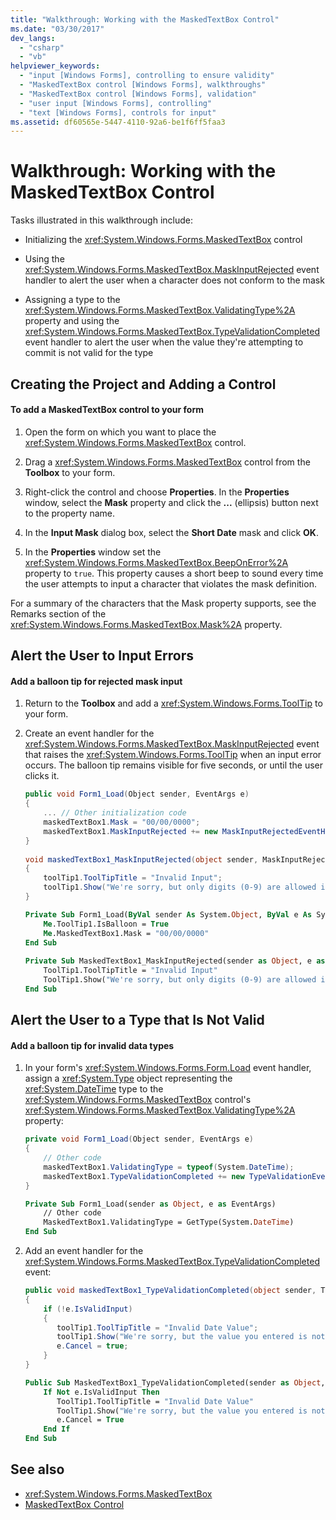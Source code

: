 ```yaml
---
title: "Walkthrough: Working with the MaskedTextBox Control"
ms.date: "03/30/2017"
dev_langs: 
  - "csharp"
  - "vb"
helpviewer_keywords: 
  - "input [Windows Forms], controlling to ensure validity"
  - "MaskedTextBox control [Windows Forms], walkthroughs"
  - "MaskedTextBox control [Windows Forms], validation"
  - "user input [Windows Forms], controlling"
  - "text [Windows Forms], controls for input"
ms.assetid: df60565e-5447-4110-92a6-be1f6ff5faa3
---
```

# Walkthrough: Working with the MaskedTextBox Control
Tasks illustrated in this walkthrough include:  
  
- Initializing the <xref:System.Windows.Forms.MaskedTextBox> control  
  
- Using the <xref:System.Windows.Forms.MaskedTextBox.MaskInputRejected> event handler to alert the user when a character does not conform to the mask  
  
- Assigning a type to the <xref:System.Windows.Forms.MaskedTextBox.ValidatingType%2A> property and using the <xref:System.Windows.Forms.MaskedTextBox.TypeValidationCompleted> event handler to alert the user when the value they're attempting to commit is not valid for the type  
  
## Creating the Project and Adding a Control  
  
#### To add a MaskedTextBox control to your form  
  
1. Open the form on which you want to place the <xref:System.Windows.Forms.MaskedTextBox> control.  
  
2. Drag a <xref:System.Windows.Forms.MaskedTextBox> control from the **Toolbox** to your form.  
  
3. Right-click the control and choose **Properties**. In the **Properties** window, select the **Mask** property and click the **...** (ellipsis) button next to the property name.  
  
4. In the **Input Mask** dialog box, select the **Short Date** mask and click **OK**.  
  
5. In the **Properties** window set the <xref:System.Windows.Forms.MaskedTextBox.BeepOnError%2A> property to `true`. This property causes a short beep to sound every time the user attempts to input a character that violates the mask definition.  
  
 For a summary of the characters that the Mask property supports, see the Remarks section of the <xref:System.Windows.Forms.MaskedTextBox.Mask%2A> property.  
  
## Alert the User to Input Errors  
  
#### Add a balloon tip for rejected mask input  
  
1. Return to the **Toolbox** and add a <xref:System.Windows.Forms.ToolTip> to your form.  
  
2. Create an event handler for the <xref:System.Windows.Forms.MaskedTextBox.MaskInputRejected> event that raises the <xref:System.Windows.Forms.ToolTip> when an input error occurs. The balloon tip remains visible for five seconds, or until the user clicks it.  
  
    ```csharp  
    public void Form1_Load(Object sender, EventArgs e)
    {  
        ... // Other initialization code  
        maskedTextBox1.Mask = "00/00/0000";  
        maskedTextBox1.MaskInputRejected += new MaskInputRejectedEventHandler(maskedTextBox1_MaskInputRejected)  
    }  
  
    void maskedTextBox1_MaskInputRejected(object sender, MaskInputRejectedEventArgs e)  
    {  
        toolTip1.ToolTipTitle = "Invalid Input";  
        toolTip1.Show("We're sorry, but only digits (0-9) are allowed in dates.", maskedTextBox1, maskedTextBox1.Location, 5000);  
    }  
    ```  
  
    ```vb  
    Private Sub Form1_Load(ByVal sender As System.Object, ByVal e As System.EventArgs) Handles MyBase.Load  
        Me.ToolTip1.IsBalloon = True  
        Me.MaskedTextBox1.Mask = "00/00/0000"  
    End Sub  
  
    Private Sub MaskedTextBox1_MaskInputRejected(sender as Object, e as MaskInputRejectedEventArgs) Handles MaskedTextBox1.MaskInputRejected  
        ToolTip1.ToolTipTitle = "Invalid Input"  
        ToolTip1.Show("We're sorry, but only digits (0-9) are allowed in dates.", MaskedTextBox1, 5000)  
    End Sub  
    ```  
  
## Alert the User to a Type that Is Not Valid  
  
#### Add a balloon tip for invalid data types  
  
1. In your form's <xref:System.Windows.Forms.Form.Load> event handler, assign a <xref:System.Type> object representing the <xref:System.DateTime> type to the <xref:System.Windows.Forms.MaskedTextBox> control's <xref:System.Windows.Forms.MaskedTextBox.ValidatingType%2A> property:  
  
    ```csharp  
    private void Form1_Load(Object sender, EventArgs e)  
    {  
        // Other code  
        maskedTextBox1.ValidatingType = typeof(System.DateTime);  
        maskedTextBox1.TypeValidationCompleted += new TypeValidationEventHandler(maskedTextBox1_TypeValidationCompleted);  
    }  
    ```  
  
    ```vb  
    Private Sub Form1_Load(sender as Object, e as EventArgs)  
        // Other code  
        MaskedTextBox1.ValidatingType = GetType(System.DateTime)  
    End Sub  
    ```  
  
2. Add an event handler for the <xref:System.Windows.Forms.MaskedTextBox.TypeValidationCompleted> event:  
  
    ```csharp  
    public void maskedTextBox1_TypeValidationCompleted(object sender, TypeValidationEventArgs e)  
    {  
        if (!e.IsValidInput)  
        {  
           toolTip1.ToolTipTitle = "Invalid Date Value";  
           toolTip1.Show("We're sorry, but the value you entered is not a valid date. Please change the value.", maskedTextBox1, 5000);  
           e.Cancel = true;  
        }  
    }  
    ```  
  
    ```vb  
    Public Sub MaskedTextBox1_TypeValidationCompleted(sender as Object, e as TypeValidationEventArgs)  
        If Not e.IsValidInput Then  
           ToolTip1.ToolTipTitle = "Invalid Date Value"  
           ToolTip1.Show("We're sorry, but the value you entered is not a valid date. Please change the value.", maskedTextBox1, 5000)  
           e.Cancel = True  
        End If  
    End Sub  
    ```  
  
## See also

- <xref:System.Windows.Forms.MaskedTextBox>
- [MaskedTextBox Control](maskedtextbox-control-windows-forms.md)
